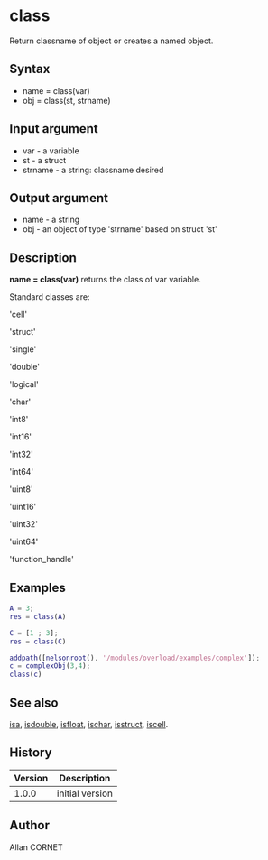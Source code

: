 # class

Return classname of object or creates a named object.

## Syntax

- name = class(var)
- obj = class(st, strname)

## Input argument

- var - a variable
- st - a struct
- strname - a string: classname desired

## Output argument

- name - a string
- obj - an object of type 'strname' based on struct 'st'

## Description

  <p><b>name = class(var)</b> returns the class of var variable.</p>
  <p>Standard classes are:</p>
  <p>'cell'</p>
  <p>'struct'</p>
  <p>'single'</p>
  <p>'double'</p>
  <p>'logical'</p>
  <p>'char'</p>
  <p>'int8'</p>
  <p>'int16'</p>
  <p>'int32'</p>
  <p>'int64'</p>
  <p>'uint8'</p>
  <p>'uint16'</p>
  <p>'uint32'</p>
  <p>'uint64'</p>
  <p>'function_handle'</p>

## Examples

```matlab
A = 3;
res = class(A)
```

```matlab
C = [1 ; 3];
res = class(C)
```

```matlab
addpath([nelsonroot(), '/modules/overload/examples/complex']);
c = complexObj(3,4);
class(c)
```

## See also

[isa](isa.md), [isdouble](isdouble.html), [isfloat](isfloat.md), [ischar](ischar.md), [isstruct](isstruct.md), [iscell](iscell.md).

## History

| Version | Description     |
| ------- | --------------- |
| 1.0.0   | initial version |

## Author

Allan CORNET
